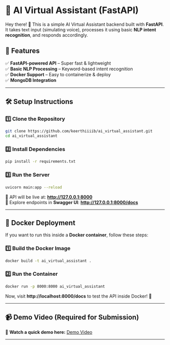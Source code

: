 # 🔦 AI Virtual Assistant (FastAPI)  

Hey there! 👋 This is a simple AI Virtual Assistant backend built with **FastAPI**. It takes text input (simulating voice), processes it using basic **NLP intent recognition**, and responds accordingly.  

## 🚀 Features  
✅ **FastAPI-powered API** – Super fast & lightweight  
✅ **Basic NLP Processing** – Keyword-based intent recognition  
✅ **Docker Support** – Easy to containerize & deploy  
✅ **MongoDB Integration**  

---

## 🛠️ Setup Instructions  

### 1️⃣ Clone the Repository  
```bash
git clone https://github.com/keerthiiiib/ai_virtual_assistant.git
cd ai_virtual_assistant
```

### 2️⃣ Install Dependencies  
```bash
pip install -r requirements.txt
```

### 3️⃣ Run the Server  
```bash
uvicorn main:app --reload
```
🔗 API will be live at: **http://127.0.0.1:8000**  
📝 Explore endpoints in **Swagger UI**: **http://127.0.0.1:8000/docs**  

---

## 🐫 Docker Deployment 

If you want to run this inside a **Docker container**, follow these steps:  

### 1️⃣ Build the Docker Image  
```bash
docker build -t ai_virtual_assistant .
```

### 2️⃣ Run the Container  
```bash
docker run -p 8000:8000 ai_virtual_assistant
```
Now, visit **http://localhost:8000/docs** to test the API inside Docker! 🎉  

---

## 📹 Demo Video (Required for Submission)  
🎥 **Watch a quick demo here:** [Demo Video](https://github.com/keerthiiiib/ai_virtual_assistant/raw/main/demo.mp4
)

---

